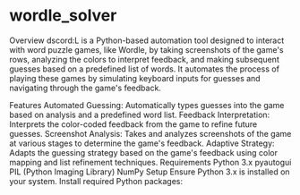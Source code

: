 # wordle_solver
Overview
dscord:L is a Python-based automation tool designed to interact with word puzzle games, like Wordle, by taking screenshots of the game's rows, analyzing the colors to interpret feedback, and making subsequent guesses based on a predefined list of words. It automates the process of playing these games by simulating keyboard inputs for guesses and navigating through the game's feedback.

Features
Automated Guessing: Automatically types guesses into the game based on analysis and a predefined word list.
Feedback Interpretation: Interprets the color-coded feedback from the game to refine future guesses.
Screenshot Analysis: Takes and analyzes screenshots of the game at various stages to determine the game's feedback.
Adaptive Strategy: Adapts the guessing strategy based on the game's feedback using color mapping and list refinement techniques.
Requirements
Python 3.x
pyautogui
PIL (Python Imaging Library)
NumPy
Setup
Ensure Python 3.x is installed on your system.
Install required Python packages:
